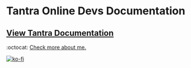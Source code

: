 # Tantra Online Devs Documentation

## [View Tantra Documentation](https://fernandocalmet.github.io/tantra)

:octocat: [Check more about me.](https://github.com/FernandoCalmet)

[![ko-fi](https://www.ko-fi.com/img/githubbutton_sm.svg)](https://ko-fi.com/T6T41JKMI)

